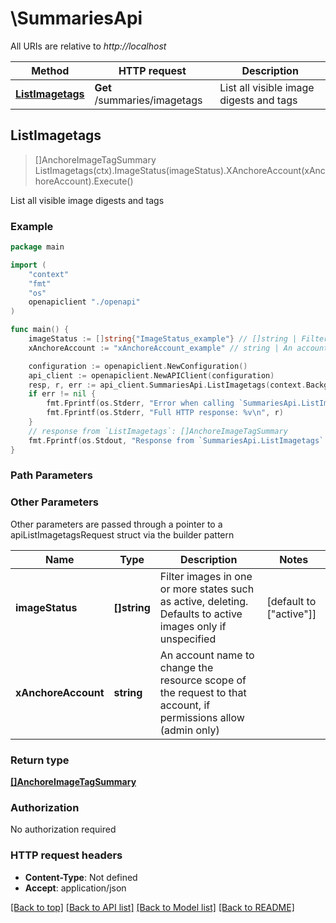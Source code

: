 # \SummariesApi

All URIs are relative to *http://localhost*

Method | HTTP request | Description
------------- | ------------- | -------------
[**ListImagetags**](SummariesApi.md#ListImagetags) | **Get** /summaries/imagetags | List all visible image digests and tags



## ListImagetags

> []AnchoreImageTagSummary ListImagetags(ctx).ImageStatus(imageStatus).XAnchoreAccount(xAnchoreAccount).Execute()

List all visible image digests and tags



### Example

```go
package main

import (
    "context"
    "fmt"
    "os"
    openapiclient "./openapi"
)

func main() {
    imageStatus := []string{"ImageStatus_example"} // []string | Filter images in one or more states such as active, deleting. Defaults to active images only if unspecified (optional) (default to ["active"])
    xAnchoreAccount := "xAnchoreAccount_example" // string | An account name to change the resource scope of the request to that account, if permissions allow (admin only) (optional)

    configuration := openapiclient.NewConfiguration()
    api_client := openapiclient.NewAPIClient(configuration)
    resp, r, err := api_client.SummariesApi.ListImagetags(context.Background()).ImageStatus(imageStatus).XAnchoreAccount(xAnchoreAccount).Execute()
    if err != nil {
        fmt.Fprintf(os.Stderr, "Error when calling `SummariesApi.ListImagetags``: %v\n", err)
        fmt.Fprintf(os.Stderr, "Full HTTP response: %v\n", r)
    }
    // response from `ListImagetags`: []AnchoreImageTagSummary
    fmt.Fprintf(os.Stdout, "Response from `SummariesApi.ListImagetags`: %v\n", resp)
}
```

### Path Parameters



### Other Parameters

Other parameters are passed through a pointer to a apiListImagetagsRequest struct via the builder pattern


Name | Type | Description  | Notes
------------- | ------------- | ------------- | -------------
 **imageStatus** | **[]string** | Filter images in one or more states such as active, deleting. Defaults to active images only if unspecified | [default to [&quot;active&quot;]]
 **xAnchoreAccount** | **string** | An account name to change the resource scope of the request to that account, if permissions allow (admin only) | 

### Return type

[**[]AnchoreImageTagSummary**](AnchoreImageTagSummary.md)

### Authorization

No authorization required

### HTTP request headers

- **Content-Type**: Not defined
- **Accept**: application/json

[[Back to top]](#) [[Back to API list]](../README.md#documentation-for-api-endpoints)
[[Back to Model list]](../README.md#documentation-for-models)
[[Back to README]](../README.md)

